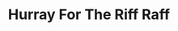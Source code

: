 ---
title: "Hurray For The Riff Raff"
summary: "Folk-blues/Americana band from New Orleans, Louisiana, USA founded in 2007."
image: "hurray-for-the-riff-raff.jpg"
apple_music_artist_url: "https://music.apple.com/gb/artist/hurray-for-the-riff-raff/301631355"
---